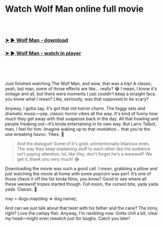 <h1>Watch Wolf Man online full movie</h1>


<br><br>

<h3><a href="https://Donovans-irolenpho1988.github.io/mdmfuasjrc/">➤ ► Wolf Man - download</a></h3> 
<h3><a href="https://Donovans-irolenpho1988.github.io/mdmfuasjrc/">➤ ► Wolf Man - watch in player</a></h3>


<br><br><br>


Just finished watching The Wolf Man, and wow, that was a trip! A classic, yeah, but man, some of those effects are like... really? 😂 I mean, I know it's vintage and all, but there were moments I just couldn't keep a straight face, you know what I mean? Like, seriously, was that supposed to be scary?

Anyway, I gotta say, it's got that old horror charm. The foggy sets and dramatic music—yep, classic horror vibes all the way. It's kind of funny how much they get away with that suspense back in the day. All that howling and people freaking out—it’s kinda entertaining in its own way. But Larry Talbot, man, I feel for him. Imagine waking up to that revelation... that you’re the one wreaking havoc. Yikes. 🤯

> And the dialogue! Some of it's gold, unintentionally hilarious even. The way they keep explaining stuff to each other like the audience isn’t paying attention, lol, like Hey, don't forget he's a werewolf! We get it, thank you very much! 😂 

Downloading the movie was such a good call. I mean, grabbing a pillow and just watching the movie at home with some popcorn was perf. It’s one of those check it off the list kinda films, you know? Good to see where all these werewolf tropes started though. Full moon, the cursed bite, yada yada yada. Classic. 🐺

rray = dogs.map(dog => dog.name);

And can we just talk about that twist with his father and the cane? The irony, right? Love the campy flair. Anyway, I'm rambling now. Gotta chill a bit, clear my head—might even rewatch just for laughs. Catch you later!

